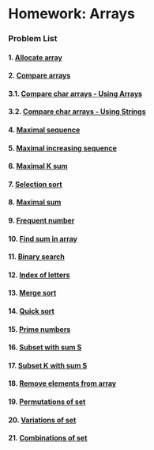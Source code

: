 Homework: Arrays
================

### Problem List

#### 1. [Allocate array](https://github.com/petyakostova/Telerik-Academy/tree/master/C%23/C%23%202/1.%20Arrays-HW/Allocate-Array)
#### 2. [Compare arrays](https://github.com/petyakostova/Telerik-Academy/tree/master/C%23/C%23%202/1.%20Arrays-HW/Compare-Arrays)
#### 3.1. [Compare char arrays - Using Arrays](https://github.com/petyakostova/Telerik-Academy/tree/master/C%23/C%23%202/1.%20Arrays-HW/Compare-Char-Arrays)
#### 3.2. [Compare char arrays - Using Strings](https://github.com/petyakostova/Telerik-Academy/tree/master/C%23/C%23%202/1.%20Arrays-HW/Compare-Char-Arrays-WithStrings)
#### 4. [Maximal sequence]()
#### 5. [Maximal increasing sequence]()
#### 6. [Maximal K sum]()
#### 7. [Selection sort]()
#### 8. [Maximal sum]()
#### 9. [Frequent number]()
#### 10. [Find sum in array]()
#### 11. [Binary search]()
#### 12. [Index of letters]()
#### 13. [Merge sort]()
#### 14. [Quick sort]()
#### 15. [Prime numbers]()
#### 16. [Subset with sum S]()
#### 17. [Subset K with sum S]()
#### 18. [Remove elements from array]()
#### 19. [Permutations of set]()
#### 20. [Variations of set]()
#### 21. [Combinations of set]()
